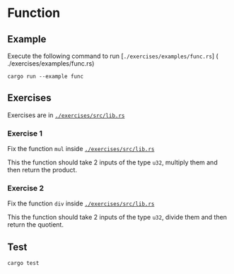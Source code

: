 # Function

## Example

Execute the following command to run [`./exercises/examples/func.rs`] ( ./exercises/examples/func.rs)

```shell
cargo run --example func
```

## Exercises

Exercises are in [`./exercises/src/lib.rs`](./exercises/src/lib.rs)

### Exercise 1

Fix the function `mul` inside [`./exercises/src/lib.rs`](./exercises/src/lib.rs)

This the function should take 2 inputs of the type `u32`, multiply them and then return the product.

### Exercise 2

Fix the function `div` inside [`./exercises/src/lib.rs`](./exercises/src/lib.rs)

This the function should take 2 inputs of the type `u32`, divide them and then return the quotient.

## Test

```shell
cargo test
```
